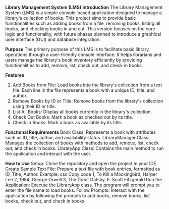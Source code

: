 **Library Management System (LMS)**
**Introduction**
The Library Management System (LMS) is a simple console-based application designed to manage a library's collection of books. This project aims to provide basic functionalities such as adding books from a file, removing books, listing all books, and checking books in and out. This version focuses on the core logic and functionality, with future phases planned to introduce a graphical user interface (GUI) and database integration.

**Purpose**
The primary purpose of this LMS is to facilitate basic library operations through a user-friendly console interface. It helps librarians and users manage the library's book inventory efficiently by providing functionalities to add, remove, list, check out, and check in books.

**Features**
1. Add Books from File: Load books into the library's collection from a text file. Each line in the file represents a book with a unique ID, title, and author.
2. Remove Books by ID or Title: Remove books from the library's collection using their ID or title.
3. List All Books: Display all books currently in the library's collection.
4. Check Out Books: Mark a book as checked out by its title.
5. Check In Books: Mark a book as available by its title.

**Functional Requirements**
Book Class: Represents a book with attributes such as ID, title, author, and availability status.
LibraryManager Class: Manages the collection of books with methods to add, remove, list, check out, and check in books.
LibraryApp Class: Contains the main method to run the application and interact with the user.

**How to Use**
Setup: Clone the repository and open the project in your IDE.
Create Sample Text File: Prepare a text file with book entries, formatted as ID, Title, Author. Example:
css
Copy code
1, To Kill a Mockingbird, Harper Lee
2, 1984, George Orwell
3, The Great Gatsby, F. Scott Fitzgerald
Run the Application: Execute the LibraryApp class. The program will prompt you to enter the file name to load books.
Follow Prompts: Interact with the application by following the prompts to add books, remove books, list books, check out, and check in books.
